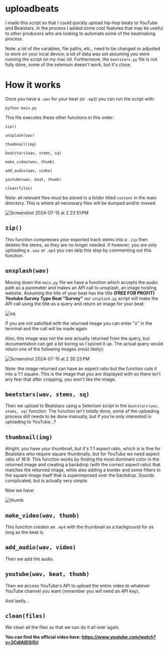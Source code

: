 
# uploadbeats

I made this script so that I could quickly upload hip-hop beats to YouTube and Beatstars. In the process I added some cool features that may be useful to other producers who are looking to automate some of the beatmaking process. 

Note: a lot of the variables, file paths, etc., need to be changed or adjusted to work on your local device; a lot of data was set assuming you were running the script on my mac lol. Furthermore, the `beatstars.py` file is not fully done, some of the selenium doesn't work, but it's close. 

# How it works
Once you have a `.wav` for your beat (or `.mp3`) you can run the script with:
```
python main.py
```
This file executes these other functions in this order:
```
zip()

unsplash(wav)

thumbnail(img)

beatstars(wav, stems, sq)

make_video(wav, thumb)

add_audio(wav, video)

youtube(wav, beat, thumb) 

clean(files)
```
Note: all relevant files must be stored in a folder titled `content` in the main directory. This is where all necessary files will be dumped and/or moved.

![Screenshot 2024-07-15 at 2 23 51 PM](https://github.com/user-attachments/assets/c17f9353-e517-4056-8355-c9f60a582c36)


## `zip()`
This function compresses your exported track stems into a `.zip` then deletes the stems, as they are no longer needed. If however, you are only uploading a `.wav` or `.mp3` you can skip this step by commenting out this function. 

## `unsplash(wav)`
Moving down the `main.py` file we have a function which accepts the audio path as a paremeter and makes an API call to unsplash, an image hosting website. Assuming the title of your beat has the title **(FREE FOR PROFIT) Youtube Survey Type Beat "Survey"** our `unsplash.py` script will make the API call using the title as a query and return an image for your beat:

![sq](https://github.com/user-attachments/assets/f7fc7ed9-4078-47d9-9cc4-fed8c4e8f2cb)

If you are not satisfied with the returned image you can enter "x" in the terminal and the call will be made again.

Also, this image was not the one actually returned from the query, but documentation can get a bit boring so I spiced it up. The actual query would return one of the following images (most likely):

![Screenshot 2024-07-15 at 2 30 23 PM](https://github.com/user-attachments/assets/bc2cb1f3-6c42-4dac-8ca2-f9184b44692f)

Note: the image returned can have an aspect ratio but the function cuts it into a 1:1 square. This is the image that you are displayed with so there isn't any fear that after cropping, you won't like the image. 

## `beatstars(wav, stems, sq)`
Then we upload to Beatstars using a Selenium script in the `beatstars(wav, stems, sq)` function. The function isn't totally done, some of the uploading process still needs to be done manually, but if you're only interested in uploading to YouTube...?

## `thumbnail(img)`
Alright, you have your thumbnail, but it's 1:1 aspect ratio, which is is fine for Beatstars who require square thumbnails, but for YouTube we need aspect ratio of 16:9. This function works by finding the most dominant color in the returned image and creating a backdrop (with the correct aspect ratio) that matches the returned image, while also adding a border and some filters to the square image itself that is superimposed over the backdrop. Sounds complicated, but is actually very simple.

Now we have:

![thumb](https://github.com/user-attachments/assets/1a53b7e6-6381-4ae8-9a20-ce7daa807fb6)

## `make_video(wav, thumb)`
This function creates an `.mp4` with the thumbnail as a background for as long as the beat is.

## `add_audio(wav, video)`
Then we add the audio.

## `youtube(wav, beat, thumb)`
Then we access YouTube's API to upload the entire video to whatever YouTube channel you want (remember you will need an API key).

And lastly...

## `clean(files)`
We clean all the files so that we can do it all over again.

**You can find the official video here: https://www.youtube.com/watch?v=3CdIAIDSi5U**
